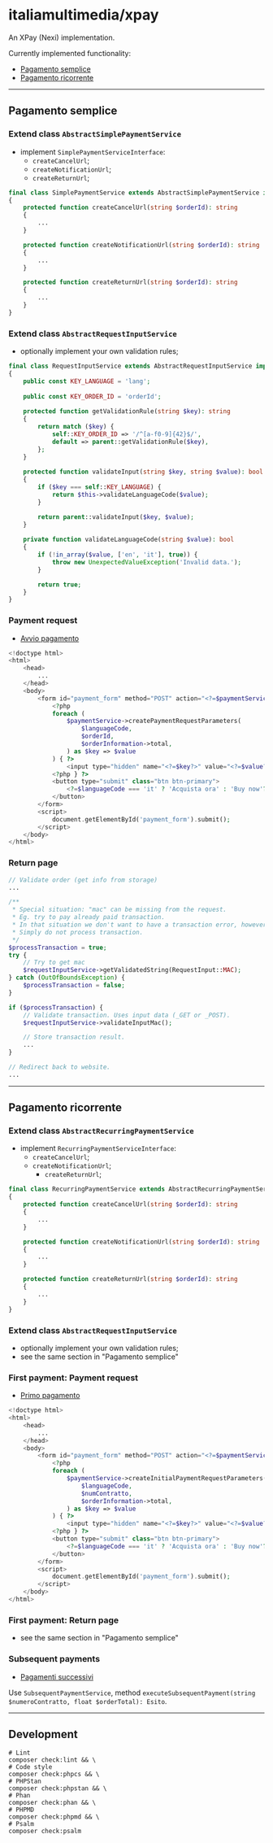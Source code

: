 # italiamultimedia/xpay

An XPay (Nexi) implementation.

Currently implemented functionality: 

- [Pagamento semplice](https://ecommerce.nexi.it/specifiche-tecniche/codicebase.html)
- [Pagamento ricorrente](https://ecommerce.nexi.it/specifiche-tecniche/pagamentoricorrente/introduzione.html)

---

## Pagamento semplice

### Extend class `AbstractSimplePaymentService`

- implement `SimplePaymentServiceInterface`:
  - `createCancelUrl`;
  - `createNotificationUrl`;
  - `createReturnUrl`;

```php
final class SimplePaymentService extends AbstractSimplePaymentService implements SimplePaymentServiceInterface
{
    protected function createCancelUrl(string $orderId): string
    {
        ...
    }

    protected function createNotificationUrl(string $orderId): string
    {
        ...
    }

    protected function createReturnUrl(string $orderId): string
    {
        ...
    }
}
```

### Extend class `AbstractRequestInputService`

- optionally implement your own validation rules;

```php
final class RequestInputService extends AbstractRequestInputService implements RequestInputServiceInterface
{
    public const KEY_LANGUAGE = 'lang';
    
    public const KEY_ORDER_ID = 'orderId';
    
    protected function getValidationRule(string $key): string
    {
        return match ($key) {
            self::KEY_ORDER_ID => '/^[a-f0-9]{42}$/',
            default => parent::getValidationRule($key),
        };
    }
    
    protected function validateInput(string $key, string $value): bool
    {
        if ($key === self::KEY_LANGUAGE) {
            return $this->validateLanguageCode($value);
        }

        return parent::validateInput($key, $value);
    }
    
    private function validateLanguageCode(string $value): bool
    {
        if (!in_array($value, ['en', 'it'], true)) {
            throw new UnexpectedValueException('Invalid data.');
        }

        return true;
    }
}
```

### Payment request

- [Avvio pagamento](https://ecommerce.nexi.it/specifiche-tecniche/codicebase.html)

```php
<!doctype html>
<html>
    <head>
        ...
    </head>
    <body>
        <form id="payment_form" method="POST" action="<?=$paymentService->getSimplePaymentStartUrl()?>">
            <?php
            foreach (
                $paymentService->createPaymentRequestParameters(
                    $languageCode,
                    $orderId,
                    $orderInformation->total,
                ) as $key => $value
            ) { ?>
                <input type="hidden" name="<?=$key?>" value="<?=$value?>" />
            <?php } ?>
            <button type="submit" class="btn btn-primary">
                <?=$languageCode === 'it' ? 'Acquista ora' : 'Buy now'?>
            </button>
        </form>
        <script>
            document.getElementById('payment_form').submit();
        </script>
    </body>
</html>
```

### Return page

```php
// Validate order (get info from storage)
...

/**
 * Special situation: "mac" can be missing from the request.
 * Eg. try to pay already paid transaction.
 * In that situation we don't want to have a transaction error, however we also can not trust the request.
 * Simply do not process transaction.
 */
$processTransaction = true;
try {
    // Try to get mac
    $requestInputService->getValidatedString(RequestInput::MAC);
} catch (OutOfBoundsException) {
    $processTransaction = false;
}

if ($processTransaction) {
    // Validate transaction. Uses input data (_GET or _POST).
    $requestInputService->validateInputMac();

    // Store transaction result.
    ...
}

// Redirect back to website.
...
```

---

## Pagamento ricorrente

### Extend class `AbstractRecurringPaymentService`

- implement `RecurringPaymentServiceInterface`:
    - `createCancelUrl`;
    - `createNotificationUrl`;
      - `createReturnUrl`;  

```php
final class RecurringPaymentService extends AbstractRecurringPaymentService implements RecurringPaymentServiceInterface
{
    protected function createCancelUrl(string $orderId): string
    {
        ...
    }

    protected function createNotificationUrl(string $orderId): string
    {
        ...
    }

    protected function createReturnUrl(string $orderId): string
    {
        ...
    }
}
```

### Extend class `AbstractRequestInputService`

- optionally implement your own validation rules;
- see the same section in "Pagamento semplice"

### First payment: Payment request

- [Primo pagamento](https://ecommerce.nexi.it/specifiche-tecniche/pagamentoricorrente/primopagamento.html)

```php
<!doctype html>
<html>
    <head>
        ...
    </head>
    <body>
        <form id="payment_form" method="POST" action="<?=$paymentService->getRecurringPaymentInitialUrl()?>">
            <?php
            foreach (
                $paymentService->createInitialPaymentRequestParameters(
                    $languageCode,
                    $numContratto,
                    $orderInformation->total,
                ) as $key => $value
            ) { ?>
                <input type="hidden" name="<?=$key?>" value="<?=$value?>" />
            <?php } ?>
            <button type="submit" class="btn btn-primary">
                <?=$languageCode === 'it' ? 'Acquista ora' : 'Buy now'?>
            </button>
        </form>
        <script>
            document.getElementById('payment_form').submit();
        </script>
    </body>
</html>
```

### First payment: Return page

- see the same section in "Pagamento semplice"


### Subsequent payments

- [Pagamenti successivi](https://ecommerce.nexi.it/specifiche-tecniche/pagamentoricorrente/pagamentisuccessivi.html)

Use `SubsequentPaymentService`, method `executeSubsequentPayment(string $numeroContratto, float $orderTotal): Esito`.

---

## Development

```shell
# Lint
composer check:lint && \
# Code style
composer check:phpcs && \
# PHPStan
composer check:phpstan && \
# Phan
composer check:phan && \
# PHPMD
composer check:phpmd && \
# Psalm
composer check:psalm
```
